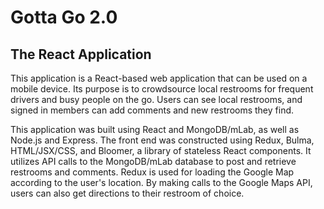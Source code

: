 # Gotta Go 2.0
## The React Application

This application is a React-based web application that can be used on a mobile device. Its purpose is to crowdsource local restrooms for frequent drivers and busy people on the go. Users can see local restrooms, and signed in members can add comments and new restrooms they find.

This application was built using React and MongoDB/mLab, as well as Node.js and Express. The front end was constructed using Redux, Bulma, HTML/JSX/CSS, and Bloomer, a library of stateless React components. It utilizes API calls to the MongoDB/mLab database to post and retrieve restrooms and comments. Redux is used for loading the Google Map according to the user's location. By making calls to the Google Maps API, users can also get directions to their restroom of choice.
